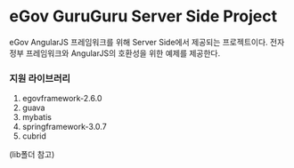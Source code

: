 ﻿eGov GuruGuru Server Side Project
=========================== 

eGov AngularJS 프레임워크를 위해 Server Side에서 제공되는 프로젝트이다. 전자정부 프레임워크와 AngularJS의 호환성을 위한 예제를 제공한다.

### 지원 라이브러리
1. egovframework-2.6.0
2. guava
3. mybatis
4. springframework-3.0.7
5. cubrid

(lib폴더 참고)